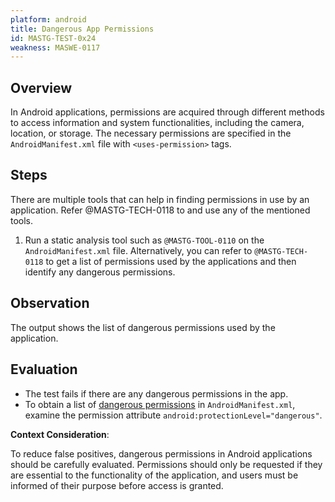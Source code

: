 ```yaml
---
platform: android
title: Dangerous App Permissions
id: MASTG-TEST-0x24
weakness: MASWE-0117
---
```


## Overview

In Android applications, permissions are acquired through different methods to access information and system functionalities, including the camera, location, or storage. The necessary permissions are specified in the `AndroidManifest.xml` file with `<uses-permission>` tags.

## Steps

There are multiple tools that can help in finding permissions in use by an application. Refer @MASTG-TECH-0118 to and use any of the mentioned tools.

1. Run a static analysis tool such as `@MASTG-TOOL-0110` on the `AndroidManifest.xml` file. Alternatively, you can refer to `@MASTG-TECH-0118` to get a list of permissions used by the applications and then identify any dangerous permissions.

## Observation

The output shows the list of dangerous permissions used by the application.

## Evaluation

- The test fails if there are any dangerous permissions in the app.
- To obtain a list of [dangerous permissions](https://android.googlesource.com/platform/frameworks/base/%2B/master/core/res/AndroidManifest.xml#886) in `AndroidManifest.xml`, examine the permission attribute `android:protectionLevel="dangerous"`.

**Context Consideration**:

To reduce false positives, dangerous permissions in Android applications should be carefully evaluated. Permissions should only be requested if they are essential to the functionality of the application, and users must be informed of their purpose before access is granted.
